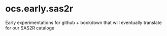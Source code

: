# ocs.early.sas2r
Early experimentations for github + bookdown that will eventually translate for our SAS2R cataloge
